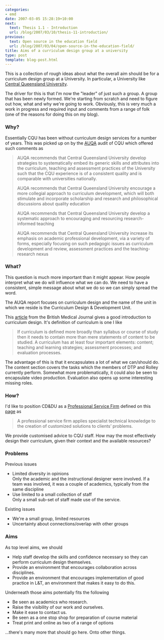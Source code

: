 ```yaml
---
categories:
- emd
date: 2007-03-05 15:28:19+10:00
next:
  text: Thesis 1.1 - Introduction
  url: /blog/2007/03/10/thesis-11-introduction/
previous:
  text: Open source in the education field
  url: /blog/2007/03/04/open-source-in-the-education-field/
title: Aims of a curriculum design group at a university
type: post
template: blog-post.html
---
```

This is a collection of rough ideas about what the overall aim should be for a curriculum design group at a University. In particular, a University like [Central Queensland University](http://www.cqu.edu.au/).

The driver for this is that I'm now the "leader" of just such a group. A group that has been newly formed. We're starting from scratch and need to figure out how, what and why we're going to work. Obviously, this is very much a work in progress and required input and comments from a range of folk (one of the reasons for doing this on my blog).

### Why?

Essentially CQU has been without curriculum design services for a number of years. This was picked up on by the [AUQA](http://www.auqa.edu.au/) audit of CQU which offered such comments as

> AUQA recommends that Central Queensland University develop strategies to systematically embed its generic skills and attributes into the curriculum, teaching and assessment practices of the University such that the CQU experience is of a consistent quality and is comparable with universities nationally.
> 
> AUQA recommends that Central Queensland University encourage a more collegial approach to curriculum development, which will both stimulate and incorporate scholarship and research and philosophical discussions about quality education
> 
> AUQA recommends that Central Queensland University develop a systematic approach to encouraging and resourcing research-informed teaching
> 
> AUQA recommends that Central Queensland University increase its emphasis on academic professional development, via a variety of forms, especially focusing on such pedagogic issues as curriculum development and review, assessment practices and the teaching-research nexus

### What?

This question is much more important than it might appear. How people interpret what we do will influence what we can do. We need to have a consistent, simple message about what we do so we can simply spread the word.

The AUQA report focuses on curriculum design and the name of the unit in which we reside is the Curriculum Design & Development Unit.

This [article](http://www.bmj.com/cgi/content/full/326/7383/268) from the British Medical Journal gives a good introduction to curriculum design. It's definition of curriculum is one I like

> If curriculum is defined more broadly than syllabus or course of study then it needs to contain more than mere statements of content to be studied. A curriculum has at least four important elements: content; teaching and learning strategies; assessment processes; and evaluation processes.

The advantage of this is that it encapsulates a lot of what we can/should do. The content section covers the tasks which the members of DTP and Rolley currently perform. Somewhat more problematically, it could also be seen to encapsulate video production. Evaluation also opens up some interesting missing roles.

### How?

I'd like to position CD&DU as a [Professional Service Firm](http://www.sbs.ox.ac.uk/ccc/Professional+Service+Firm.htm) defined on this [page](http://www.sbs.ox.ac.uk/ccc/Professional+Service+Firm.htm) as

> A professional service firm applies specialist technical knowledge to the creation of customized solutions to clients’ problems.

We provide customised advice to CQU staff. How may the most effectively design their curriculum, given their context and the available resources?

### Problems

Previous issues

- Limited diversity in opinions  
    Only the academic and the instructional designer were involved. If a team was involved, it was a couple of academics, typically from the same discipline
- Use limited to a small collection of staff  
    Only a small sub-set of staff made use of the service.

Existing issues

- We're a small group, limited resources
- Uncertainty about connections/overlap with other groups

### Aims

As top level aims, we should

- Help staff develop the skills and confidence necessary so they can perform curriculum design themselves.
- Provide an environment that encourages collaboration across disciplines.
- Provide an environment that encourages implementation of good practice in L&T, an environment that makes it easy to do this.

Underneath those aims potentially fits the following

- Be seen as academics who research.
- Raise the visibility of our work and ourselves.
- Make it ease to contact us.
- Be seen as a one stop shop for preparation of course material
- Treat print and online as two of a range of options

...there's many more that should go here. Onto other things.